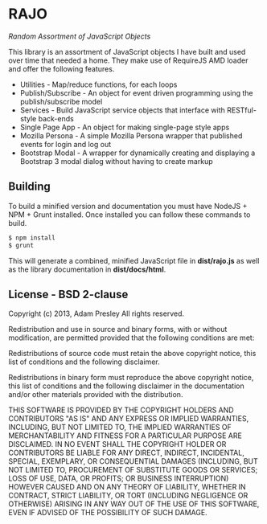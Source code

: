 RAJO
====

*Random Assortment of JavaScript Objects*

This library is an assortment of JavaScript objects I have built and used
over time that needed a home. They make use of RequireJS AMD loader
and offer the following features.

* Utilities - Map/reduce functions, for each loops
* Publish/Subscribe - An object for event driven programming using the publish/subscribe model
* Services - Build JavaScript service objects that interface with RESTful-style back-ends
* Single Page App - An object for making single-page style apps
* Mozilla Persona - A simple Mozilla Persona wrapper that published events for login and log out
* Bootstrap Modal - A wrapper for dynamically creating and displaying a Bootstrap 3 modal dialog without having to create markup


## Building
To build a minified version and documentation you must have NodeJS + NPM + Grunt installed. Once
installed you can follow these commands to build.

```bash
$ npm install
$ grunt
```

This will generate a combined, minified JavaScript file in **dist/rajo.js** as well
as the library documentation in **dist/docs/html**.

## License - BSD 2-clause
Copyright (c) 2013, Adam Presley
All rights reserved.

Redistribution and use in source and binary forms, with or without modification,
are permitted provided that the following conditions are met:

  Redistributions of source code must retain the above copyright notice, this
  list of conditions and the following disclaimer.

  Redistributions in binary form must reproduce the above copyright notice, this
  list of conditions and the following disclaimer in the documentation and/or
  other materials provided with the distribution.

THIS SOFTWARE IS PROVIDED BY THE COPYRIGHT HOLDERS AND CONTRIBUTORS "AS IS" AND
ANY EXPRESS OR IMPLIED WARRANTIES, INCLUDING, BUT NOT LIMITED TO, THE IMPLIED
WARRANTIES OF MERCHANTABILITY AND FITNESS FOR A PARTICULAR PURPOSE ARE
DISCLAIMED. IN NO EVENT SHALL THE COPYRIGHT HOLDER OR CONTRIBUTORS BE LIABLE FOR
ANY DIRECT, INDIRECT, INCIDENTAL, SPECIAL, EXEMPLARY, OR CONSEQUENTIAL DAMAGES
(INCLUDING, BUT NOT LIMITED TO, PROCUREMENT OF SUBSTITUTE GOODS OR SERVICES;
LOSS OF USE, DATA, OR PROFITS; OR BUSINESS INTERRUPTION) HOWEVER CAUSED AND ON
ANY THEORY OF LIABILITY, WHETHER IN CONTRACT, STRICT LIABILITY, OR TORT
(INCLUDING NEGLIGENCE OR OTHERWISE) ARISING IN ANY WAY OUT OF THE USE OF THIS
SOFTWARE, EVEN IF ADVISED OF THE POSSIBILITY OF SUCH DAMAGE.